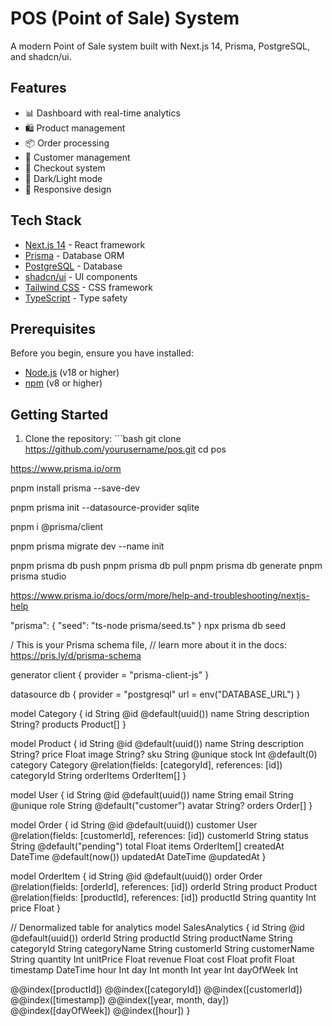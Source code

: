 # POS (Point of Sale) System

A modern Point of Sale system built with Next.js 14, Prisma, PostgreSQL, and shadcn/ui.

## Features

- 📊 Dashboard with real-time analytics
- 🛍️ Product management
- 📦 Order processing
- 👥 Customer management
- 🛒 Checkout system
- 🎨 Dark/Light mode
- 📱 Responsive design

## Tech Stack

- [Next.js 14](https://nextjs.org/) - React framework
- [Prisma](https://www.prisma.io/) - Database ORM
- [PostgreSQL](https://www.postgresql.org/) - Database
- [shadcn/ui](https://ui.shadcn.com/) - UI components
- [Tailwind CSS](https://tailwindcss.com/) - CSS framework
- [TypeScript](https://www.typescriptlang.org/) - Type safety

## Prerequisites

Before you begin, ensure you have installed:
- [Node.js](https://nodejs.org/) (v18 or higher)
- [npm](https://www.npmjs.com/) (v8 or higher)

## Getting Started

1. Clone the repository:
\`\`\`bash
git clone https://github.com/yourusername/pos.git
cd pos

https://www.prisma.io/orm

pnpm install prisma --save-dev

pnpm prisma init --datasource-provider sqlite

pnpm i @prisma/client

pnpm prisma migrate dev --name init

pnpm prisma db push
pnpm prisma db pull
pnpm prisma db generate
pnpm prisma studio

https://www.prisma.io/docs/orm/more/help-and-troubleshooting/nextjs-help

"prisma": {
  "seed": "ts-node prisma/seed.ts"
}
npx prisma db seed

/ This is your Prisma schema file,
// learn more about it in the docs: https://pris.ly/d/prisma-schema

generator client {
  provider = "prisma-client-js"
}

datasource db {
  provider = "postgresql"
  url      = env("DATABASE_URL")
}

model Category {
  id          String    @id @default(uuid())
  name        String
  description String?
  products    Product[]
}

model Product {
  id          String      @id @default(uuid())
  name        String
  description String?
  price       Float
  image       String?
  sku         String      @unique
  stock       Int         @default(0)
  category    Category    @relation(fields: [categoryId], references: [id])
  categoryId  String
  orderItems  OrderItem[]
}

model User {
  id     String  @id @default(uuid())
  name   String
  email  String  @unique
  role   String  @default("customer")
  avatar String?
  orders Order[]
}

model Order {
  id         String      @id @default(uuid())
  customer   User        @relation(fields: [customerId], references: [id])
  customerId String
  status     String      @default("pending")
  total      Float
  items      OrderItem[]
  createdAt  DateTime    @default(now())
  updatedAt  DateTime    @updatedAt
}

model OrderItem {
  id        String  @id @default(uuid())
  order     Order   @relation(fields: [orderId], references: [id])
  orderId   String
  product   Product @relation(fields: [productId], references: [id])
  productId String
  quantity  Int
  price     Float
}

// Denormalized table for analytics
model SalesAnalytics {
  id           String   @id @default(uuid())
  orderId      String
  productId    String
  productName  String
  categoryId   String
  categoryName String
  customerId   String
  customerName String
  quantity     Int
  unitPrice    Float
  revenue      Float
  cost         Float
  profit       Float
  timestamp    DateTime
  hour         Int
  day          Int
  month        Int
  year         Int
  dayOfWeek    Int

  @@index([productId])
  @@index([categoryId])
  @@index([customerId])
  @@index([timestamp])
  @@index([year, month, day])
  @@index([dayOfWeek])
  @@index([hour])
}

